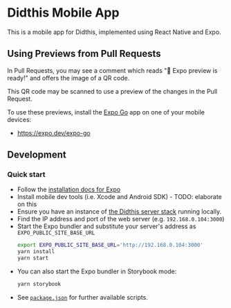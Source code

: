 # Didthis Mobile App

This is a mobile app for Didthis, implemented using React Native and Expo.

## Using Previews from Pull Requests

In Pull Requests, you may see a comment which reads "🚀 Expo preview is ready!" and offers the image of a QR code.

This QR code may be scanned to use a preview of the changes in the Pull Request.

To use these previews, install the [Expo Go](https://expo.dev/expo-go) app on one of your mobile devices:

- https://expo.dev/expo-go

## Development

### Quick start

- Follow the [installation docs for Expo](https://docs.expo.dev/get-started/installation/)
- Install mobile dev tools (i.e. Xcode and Android SDK) - TODO: elaborate on this
- Ensure you have an instance of [the Didthis server stack](github.com/mozilla-Ocho/h3y) running locally.
- Find the IP address and port of the web server (e.g. `192.168.0.104:3000`)
- Start the Expo bundler and substitute your server's address as `EXPO_PUBLIC_SITE_BASE_URL`
  ```bash
  export EXPO_PUBLIC_SITE_BASE_URL='http://192.168.0.104:3000'
  yarn install
  yarn start
  ```
- You can also start the Expo bundler in Storybook mode:
  ```bash
  yarn storybook
  ```
- See [`package.json`](./package.json) for further available scripts.

